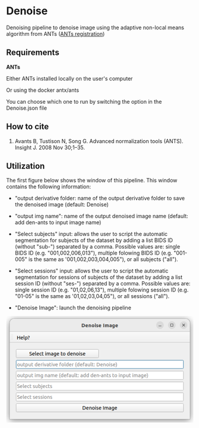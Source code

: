 # Denoise

Denoising pipeline to denoise image using the adaptive non-local means algorithm from ANTs ([ANTs registration](http://stnava.github.io/ANTs/))

## Requirements

**ANTs**

Either ANTs installed locally on the user's computer

Or using the docker antx/ants

You can choose which one to run by switching the option in the Denoise.json file

## How to cite

1. Avants B, Tustison N, Song G. Advanced normalization tools (ANTS). Insight J. 2008 Nov 30;1–35.

## Utilization

The first figure below shows the window of this pipeline. This window contains the following information:

* "output derivative folder: name of the output derivative folder to save the denoised image (default: Denoise)

* "output img name": name of the output denoised image name (default: add den-ants to input image name)

* "Select subjects" input: allows the user to script the automatic segmentation for subjects of the dataset by adding a list BIDS ID (without "sub-") separated by a comma. Possible values are: single BIDS ID (e.g. "001,002,006,013"), multiple folowing BIDS ID (e.g. "001-005" is the same as '001,002,003,004,005"), or all subjects ("all").

* "Select sessions" input: allows the user to script the automatic segmentation for sessions of subjects of the dataset by adding a list session ID (without "ses-") separated by a comma. Possible values are: single session ID (e.g. "01,02,06,13"), multiple folowing session ID (e.g. "01-05" is the same as '01,02,03,04,05"), or all sessions ("all").

* "Denoise Image": launch the denoising pipeline

![Denoise Win](Readme_pictures/Denoise.png)
